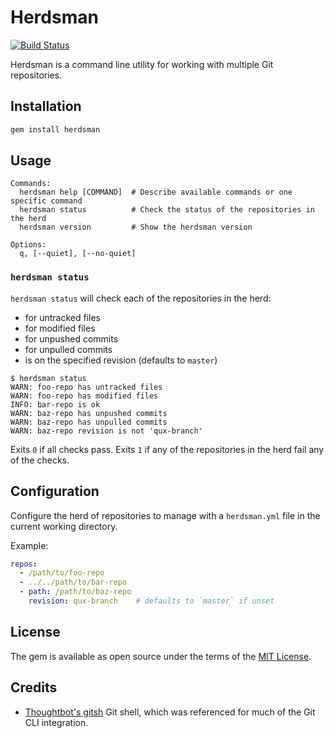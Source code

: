 # Herdsman

[![Build Status](https://travis-ci.org/tommarshall/herdsman.svg?branch=master)](https://travis-ci.org/tommarshall/herdsman)

Herdsman is a command line utility for working with multiple Git repositories.

## Installation

```sh
gem install herdsman
```

## Usage

```
Commands:
  herdsman help [COMMAND]  # Describe available commands or one specific command
  herdsman status          # Check the status of the repositories in the herd
  herdsman version         # Show the herdsman version

Options:
  q, [--quiet], [--no-quiet]
```

### `herdsman status`

`herdsman status` will check each of the repositories in the herd:
* for untracked files
* for modified files
* for unpushed commits
* for unpulled commits
* is on the specified revision (defaults to `master`)

```
$ herdsman status
WARN: foo-repo has untracked files
WARN: foo-repo has modified files
INFO: bar-repo is ok
WARN: baz-repo has unpushed commits
WARN: baz-repo has unpulled commits
WARN: baz-repo revision is not 'qux-branch'
```

Exits `0` if all checks pass. Exits `1` if any of the repositories in the herd fail any of the checks.

## Configuration

Configure the herd of repositories to manage with a `herdsman.yml` file in the current working directory.

Example:

```yml
repos:
  - /path/to/foo-repo
  - ../../path/to/bar-repo
  - path: /path/to/baz-repo
    revision: qux-branch    # defaults to `master` if unset
```

## License

The gem is available as open source under the terms of the [MIT License](http://opensource.org/licenses/MIT).

## Credits

* [Thoughtbot's gitsh](https://github.com/thoughtbot/gitsh) Git shell, which was referenced for much of the Git CLI integration.
